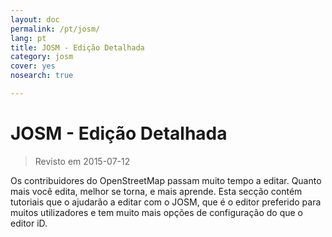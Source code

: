 ```yaml
---
layout: doc
permalink: /pt/josm/
lang: pt
title: JOSM - Edição Detalhada
category: josm
cover: yes
nosearch: true

---
```


JOSM - Edição Detalhada
================

> Revisto em 2015-07-12  

Os contribuidores do OpenStreetMap passam muito tempo a editar. Quanto mais você
edita, melhor se torna, e mais aprende. Esta secção
contém tutoriais que o ajudarão a editar com o JOSM, que é o editor preferido para muitos utilizadores e tem muito mais opções de configuração do que o editor iD.